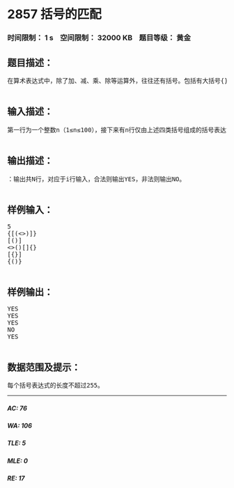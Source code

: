 # 2857 括号的匹配   
### 时间限制： 1 s&nbsp;&nbsp;&nbsp;&nbsp;空间限制： 32000 KB&nbsp;&nbsp;&nbsp;&nbsp;题目等级： 黄金  
## 题目描述：  

<pre>
在算术表达式中，除了加、减、乘、除等运算外，往往还有括号。包括有大括号{}，中括号[]，小括号()，尖括号<>等。 对于每一对括号，必须先左边括号，然后右边括号；如果有多个括号，则每种类型的左括号和右括号的个数必须相等；对于多重括号的情形，按运算规则，从外到内的括号嵌套顺序为：大括号->中括号->小括号->尖括号。例如，{[()]}，{()},{{}}为一个合法的表达式，而([{}])，{([])},[{<>}]都是非法的。

</pre>
  
  
## 输入描述：  

<pre>
第一行为一个整数n（1≤n≤100），接下来有n行仅由上述四类括号组成的括号表达式。第i+1行表示第i个表达式。每个括号表达式的长度不超过255。

</pre>
  
  
## 输出描述：  

<pre>
：输出共N行，对应于i行输入，合法则输出YES，非法则输出NO。

</pre>
  
  
## 样例输入：  

<pre>
5
{[(<>)]}
[()]
<>()[]{}
[{}]
{()}

</pre>
  
  
## 样例输出：  

<pre>
YES
YES
YES
NO
YES

</pre>
  
  
## 数据范围及提示：  

<pre>
每个括号表达式的长度不超过255。
</pre>
  
  
***  

##### AC: 76  
##### WA: 106  
##### TLE: 5  
##### MLE: 0  
##### RE: 17  
